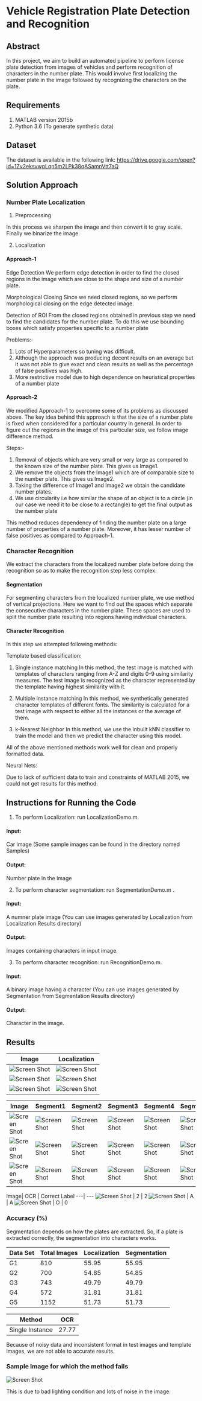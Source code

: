 # Vehicle Registration Plate Detection and Recognition

## Abstract


In this project, we aim to build an automated pipeline to perform license plate detection from images of vehicles and perform recognition of characters in the number plate. This would involve first localizing the number plate in the image followed by recognizing the characters on the plate.

## Requirements

1. MATLAB version 2015b
2. Python 3.6 (To generate synthetic data)


## Dataset

The dataset is available in the following link:
https://drive.google.com/open?id=1Zv2eksvwpLqn5m2LPk38qASamnVtt7aQ


## Solution Approach

### Number Plate Localization

1. Preprocessing

In this process we sharpen the image and then convert it to gray scale. Finally we binarize the image.

2. Localization

#### Approach-1

Edge Detection We perform edge detection in order to find the closed regions in the image which are close to the shape and size of a number plate.

Morphological Closing Since we need closed regions, so we perform morphological closing on the edge detected image.

Detection of ROI From the closed regions obtained in previous step we need to find the candidates for the number plate. To do this we use bounding boxes which satisfy properties specific to a number plate

Problems:- 
1. Lots of Hyperparameters so tuning was difficult.
2. Although the approach was producing decent results on an average but it was not able to give exact and clean results as well as the percentage of false positives was high.
3. More restrictive model due to high dependence on heuristical properties of a number plate

#### Approach-2

We modified Approach-1 to overcome some of its problems as discussed above. The key idea behind this approach is that the size of a number plate is fixed when considered for a particular country in general. In order to figure out the regions in the image of this particular size, we follow image difference method.

Steps:- 
1. Removal of objects which are very small or very large as compared to the known size of the number plate. This gives us Image1.
2. We remove the objects from the Image1 which are of comparable size to the number plate. This gives us Image2. 
3. Taking the difference of Image1 and Image2 we obtain the candidate number plates. 
4. We use circularity i.e how similar the shape of an object is to a circle (in our case we need it to be close to a rectangle) to get the final output as the number plate

This method reduces dependency of finding the number plate on a large number of properties of a number plate. Moreover, it has lesser number of false positives as compared to Approach-1.

### Character Recognition

We extract the characters from the localized number plate before doing the recognition so as to make the recognition step less complex.

#### Segmentation 
For segmenting characters from the localized number plate, we use method of vertical projections. Here we want to find out the spaces which separate the consecutive characters in the number plate. These spaces are used to split the number plate resulting into regions having individual characters.

#### Character Recognition 
In this step we attempted following methods: 

Template based classification:

1. Single instance matching In this method, the test image is matched with templates of characters ranging from A-Z and digits 0-9 using similarity measures. The test image is recognized as the character represented by the template having highest similarity with it.

2. Multiple instance matching In this method, we synthetically generated character templates of different fonts. The similarity is calculated for a test image with respect to either all the instances or the average of them.

3. k-Nearest Neighbor In this method, we use the inbuilt kNN classifier to train the model and then we predict the character using this model.

All of the above mentioned methods work well for clean and properly formatted data.

Neural Nets:

Due to lack of sufficient data to train and constraints of MATLAB 2015, we could not get results for this method.

## Instructions for Running the Code
1. To perform Localization: run LocalizationDemo.m. 

#### Input: 
Car image (Some sample images can be found in the directory named Samples)
#### Output:
Number plate in the image

2. To perform character segmentation: run SegmentationDemo.m . 

#### Input:
A numner plate image (You can use images generated by Localization from Localization Results directory)
#### Output:
Images containing characters in input image.

3. To perform character recognition: run RecognitionDemo.m. 

#### Input:
A binary image having a character (You can use images generated by Segmentation from Segmentation Results directory)
#### Output:
Character in the image.


## Results

Image | Localization
--- | ---  
![Screen Shot](https://github.com/bhatsukanya/Number-Plate-Detection-and-Recognition/blob/master/Samples/G1%20(5).jpg)  | ![Screen Shot](https://github.com/bhatsukanya/Number-Plate-Detection-and-Recognition/blob/master/Localization%20Results/G1%20(5).jpg)
![Screen Shot](https://github.com/bhatsukanya/Number-Plate-Detection-and-Recognition/blob/master/Samples/G2%20(163).jpg) | ![Screen Shot](https://github.com/bhatsukanya/Number-Plate-Detection-and-Recognition/blob/master/Localization%20Results/G2%20(163)_1.jpg)
![Screen Shot](https://github.com/bhatsukanya/Number-Plate-Detection-and-Recognition/blob/master/Samples/G2%20(164).jpg) | ![Screen Shot](https://github.com/bhatsukanya/Number-Plate-Detection-and-Recognition/blob/master/Localization%20Results/G2%20(164)_1.jpg)


Image | Segment1 | Segment2 | Segment3 | Segment4 | Segment5 | Segment6
--- | --- | --- | --- | --- | --- | ---
![Screen Shot](https://github.com/bhatsukanya/Number-Plate-Detection-and-Recognition/blob/master/Localization%20Results/G1%20(5).jpg) | ![Screen Shot](https://github.com/bhatsukanya/Number-Plate-Detection-and-Recognition/blob/master/Segmentation%20Results/G1%20(5)/1.jpg) | ![Screen Shot](https://github.com/bhatsukanya/Number-Plate-Detection-and-Recognition/blob/master/Segmentation%20Results/G1%20(5)/3.jpg) | ![Screen Shot](https://github.com/bhatsukanya/Number-Plate-Detection-and-Recognition/blob/master/Segmentation%20Results/G1%20(5)/4.jpg) | ![Screen Shot](https://github.com/bhatsukanya/Number-Plate-Detection-and-Recognition/blob/master/Segmentation%20Results/G1%20(5)/5.jpg) | ![Screen Shot](https://github.com/bhatsukanya/Number-Plate-Detection-and-Recognition/blob/master/Segmentation%20Results/G1%20(5)/6.jpg) | ![Screen Shot](https://github.com/bhatsukanya/Number-Plate-Detection-and-Recognition/blob/master/Segmentation%20Results/G1%20(5)/7.jpg)
![Screen Shot](https://github.com/bhatsukanya/Number-Plate-Detection-and-Recognition/blob/master/Localization%20Results/G2%20(163)_1.jpg) | ![Screen Shot](https://github.com/bhatsukanya/Number-Plate-Detection-and-Recognition/blob/master/Segmentation%20Results/G2%20(163)_1/1.jpg) | ![Screen Shot](https://github.com/bhatsukanya/Number-Plate-Detection-and-Recognition/blob/master/Segmentation%20Results/G2%20(163)_1/2.jpg) | ![Screen Shot](https://github.com/bhatsukanya/Number-Plate-Detection-and-Recognition/blob/master/Segmentation%20Results/G2%20(163)_1/3.jpg) | ![Screen Shot](https://github.com/bhatsukanya/Number-Plate-Detection-and-Recognition/blob/master/Segmentation%20Results/G2%20(163)_1/4.jpg) | ![Screen Shot](https://github.com/bhatsukanya/Number-Plate-Detection-and-Recognition/blob/master/Segmentation%20Results/G2%20(163)_1/5.jpg) | ![Screen Shot](https://github.com/bhatsukanya/Number-Plate-Detection-and-Recognition/blob/master/Segmentation%20Results/G2%20(163)_1/6.jpg)
![Screen Shot](https://github.com/bhatsukanya/Number-Plate-Detection-and-Recognition/blob/master/Localization%20Results/G2%20(164)_1.jpg) | ![Screen Shot](https://github.com/bhatsukanya/Number-Plate-Detection-and-Recognition/blob/master/Segmentation%20Results/G2%20(164)_1/1.jpg) | ![Screen Shot](https://github.com/bhatsukanya/Number-Plate-Detection-and-Recognition/blob/master/Segmentation%20Results/G2%20(164)_1/2.jpg) | ![Screen Shot](https://github.com/bhatsukanya/Number-Plate-Detection-and-Recognition/blob/master/Segmentation%20Results/G2%20(164)_1/3.jpg) | ![Screen Shot](https://github.com/bhatsukanya/Number-Plate-Detection-and-Recognition/blob/master/Segmentation%20Results/G2%20(164)_1/4.jpg) | ![Screen Shot](https://github.com/bhatsukanya/Number-Plate-Detection-and-Recognition/blob/master/Segmentation%20Results/G2%20(164)_1/5.jpg) | ![Screen Shot](https://github.com/bhatsukanya/Number-Plate-Detection-and-Recognition/blob/master/Segmentation%20Results/G2%20(164)_1/6.jpg)

Image| OCR | Correct Label
---| ---
![Screen Shot](https://github.com/bhatsukanya/Number-Plate-Detection-and-Recognition/blob/master/Sample%20Characters/2.jpg) | 2 | 2
![Screen Shot](https://github.com/bhatsukanya/Number-Plate-Detection-and-Recognition/blob/master/Sample%20Characters/A.jpg) | A | A
![Screen Shot](https://github.com/bhatsukanya/Number-Plate-Detection-and-Recognition/blob/master/Sample%20Characters/O.jpg) | O | 0


### Accuracy (%)

Segmentation depends on how the plates are extracted. So, if a plate is extracted correctly, the segmentation into characters works.

Data Set | Total Images | Localization | Segmentation 
--- | --- | --- | ---
G1| 810 | 55.95 | 55.95
G2| 700| 54.85 | 54.85
G3| 743  | 49.79 | 49.79
G4| 572 | 31.81 | 31.81
G5| 1152 | 51.73 | 51.73

Method | OCR
--- | ---
Single Instance | 27.77

Because of noisy data and inconsistent format in test images and template images, we are not able to accurate results.

### Sample Image for which the method fails

![Screen Shot](https://github.com/bhatsukanya/Number-Plate-Detection-and-Recognition/blob/master/Samples/G4%20(5).jpg)

This is due to bad lighting condition and lots of noise in the image.
